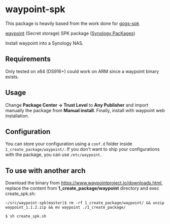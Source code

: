 # waypoint-spk

This package is heavily based from the work done for [gogs-spk](https://github.com/alexandregz/gogs-spk)

[waypoint](https://waypointproject.io) (Secret storage) SPK package ([Synology PacKages](https://www.synology.com/en-us/dsm/app_packages))

Install waypoint into a Synology NAS.

## Requirements

Only tested on x64 (DS916+) could work on ARM since a waypoint binary exists.

## Usage

Change **Package Center -> Trust Level** to **Any Publisher** and import manually the package from **Manual install**.
Finally, install with waypoint web installation.

## Configuration

You can store your configuration using a `conf.d` folder inside `1_create_package/waypoint/`. If you don't want to ship your configurations with the package, you can use `/etc/waypoint`.

## To use with another arch

Download the binary from https://www.waypointproject.io/downloads.html, replace the content from **1_create_package/waypoint** directory and exec create_spk.sh:

```~/src/waypoint-spk(master)$ rm -rf 1_create_package/waypoint/ && unzip waypoint_1.1.2.zip && mv waypoint ./1_create_package/```

```$ sh create_spk.sh```

